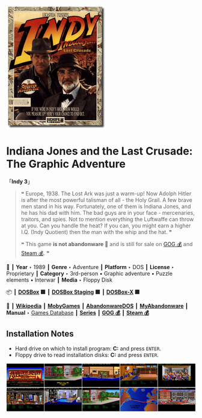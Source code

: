 ![](Thumbnail.png "application-thumbnail")

# Indiana Jones and the Last Crusade: The Graphic Adventure

「**Indy 3**」

> ❝ Europe, 1938. The Lost Ark was just a warm-up! Now Adolph Hitler is after the most powerful talisman of all - the Holy Grail. A few brave men stand in his way. Fortunately, one of them is Indiana Jones, and he has his dad with him. The bad guys are in your face - mercenaries, traitors, and spies. Not to mention everything the Luftwaffe can throw at you. Can you handle the heat? If you can, you might earn a higher I.Q. (Indy Quotient) then the man with the whip and the hat. ❞
>
> ❝ This game **is not abandonware 🚫** and is still for sale on [GOG 💰](https://gog.com/en/game/indiana_jones_and_the_last_crusade) and [Steam 💰](https://store.steampowered.com/app/32310/Indiana_Jones_and_the_Last_Crusade/). ❞
>

📌 ┃ **Year** ‣ 1989 ┃ **Genre** ‣ Adventure ┃ **Platform** ‣ DOS ┃ **License** ‣ Proprietary ┃ **Category** ‣ 3rd-person • Graphic adventure • Puzzle elements • Interwar ┃ **Media** ‣ Floppy Disk 

📦 ┃ **[DOSBox](https://www.dosbox.com/) 🟩** ┃ **[DOSBox Staging](https://dosbox-staging.github.io/) 🟩** ┃ **[DOSBox-X](https://dosbox-x.com/) 🟩** 

📎 ┃ **[Wikipedia](https://en.wikipedia.org/wiki/Indiana_Jones_and_the_Last_Crusade:_The_Graphic_Adventure)** ┃ **[MobyGames](https://www.mobygames.com/game/534/indiana-jones-and-the-last-crusade-the-graphic-adventure/)** ┃ **[AbandonwareDOS](https://www.abandonwaredos.com/abandonware-game.php?abandonware=Indiana+Jones+and+the+Last+Crusade&gid=1295)** ┃ **[MyAbandonware](https://www.myabandonware.com/game/indiana-jones-and-the-last-crusade-the-graphic-adventure-1ba)** ┃ **Manual** ‣ [Games Database](https://www.gamesdatabase.org/game/microsoft-dos/indiana-jones-and-the-last-crusade) ┃ **[Series](https://en.wikipedia.org/wiki/Indiana_Jones#Video_games)** ┃ **[GOG 💰](https://gog.com/en/game/indiana_jones_and_the_last_crusade)** ┃ **[Steam 💰](https://store.steampowered.com/app/32310/Indiana_Jones_and_the_Last_Crusade/)** 

## Installation Notes
- Hard drive on which to install program: **C:** and press `ENTER`.
- Floppy drive to read installation disks: **C:** and press `ENTER`.

![](Montage.png "Indiana Jones and the Last Crusade: The Graphic Adventure")

